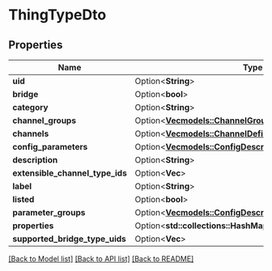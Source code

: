 # ThingTypeDto

## Properties

Name | Type | Description | Notes
------------ | ------------- | ------------- | -------------
**uid** | Option<**String**> |  | [optional]
**bridge** | Option<**bool**> |  | [optional]
**category** | Option<**String**> |  | [optional]
**channel_groups** | Option<[**Vec<models::ChannelGroupDefinitionDto>**](ChannelGroupDefinitionDTO.md)> |  | [optional]
**channels** | Option<[**Vec<models::ChannelDefinitionDto>**](ChannelDefinitionDTO.md)> |  | [optional]
**config_parameters** | Option<[**Vec<models::ConfigDescriptionParameterDto>**](ConfigDescriptionParameterDTO.md)> |  | [optional]
**description** | Option<**String**> |  | [optional]
**extensible_channel_type_ids** | Option<**Vec<String>**> |  | [optional]
**label** | Option<**String**> |  | [optional]
**listed** | Option<**bool**> |  | [optional]
**parameter_groups** | Option<[**Vec<models::ConfigDescriptionParameterGroupDto>**](ConfigDescriptionParameterGroupDTO.md)> |  | [optional]
**properties** | Option<**std::collections::HashMap<String, String>**> |  | [optional]
**supported_bridge_type_uids** | Option<**Vec<String>**> |  | [optional]

[[Back to Model list]](../README.md#documentation-for-models) [[Back to API list]](../README.md#documentation-for-api-endpoints) [[Back to README]](../README.md)


